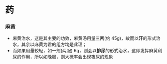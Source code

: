 # 药

### 麻黄

- 麻黄治水，这是其主要的功效，麻黄汤用量三两(约 45g)，故而以<strong>汗</strong>的形式治水，其余以麻黄为君的组方均是此理；
- 而如果用量较轻，如一剂(两服) 6g，则会以<strong>排尿</strong>的形式治水，这即发挥麻黄利尿的作用，所以如晚服，则大概率会出现夜尿的现象
